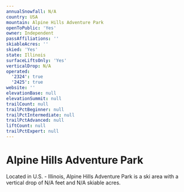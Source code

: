 ```yaml
---
annualSnowfall: N/A
country: USA
mountain: Alpine Hills Adventure Park
openToPublic: 'Yes'
owner: Independent
passAffiliations: ''
skiableAcres: ''
skied: 'Yes'
state: Illinois
surfaceLiftsOnly: 'Yes'
verticalDrop: N/A
operated:
  '2324': true
  '2425': true
website: ''
elevationBase: null
elevationSummit: null
trailCount: null
trailPctBeginner: null
trailPctIntermediate: null
trailPctAdvanced: null
liftCount: null
trailPctExpert: null
---
```



# Alpine Hills Adventure Park

Located in U.S. - Illinois, Alpine Hills Adventure Park is a ski area with a vertical drop of N/A feet and N/A skiable acres.
